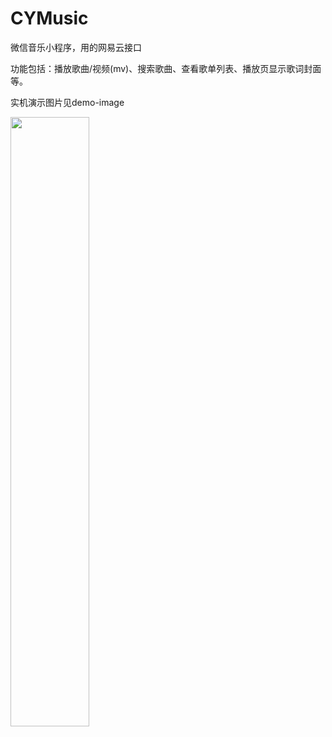 # CYMusic
微信音乐小程序，用的网易云接口

功能包括：播放歌曲/视频(mv)、搜索歌曲、查看歌单列表、播放页显示歌词封面等。

实机演示图片见demo-image

<img src="https://backiee.com/static/wpdb/wallpapers/1000x563/191348.jpg" width="50%">

